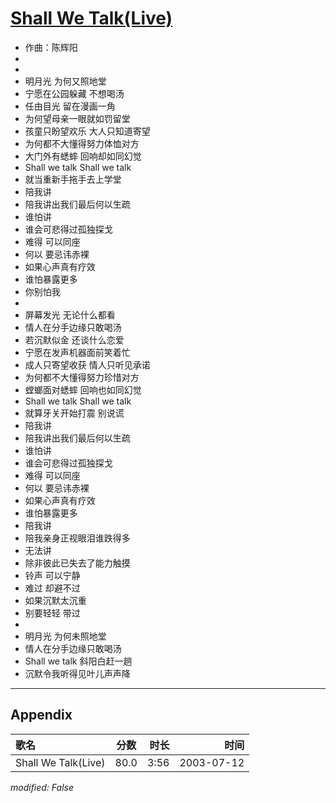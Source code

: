 # [Shall We Talk(Live)](https://music.163.com/song?id=31234183)

* 作曲：陈辉阳
*
*
* 明月光 为何又照地堂
* 宁愿在公园躲藏 不想喝汤
* 任由目光 留在漫画一角
* 为何望母亲一眼就如罚留堂
* 孩童只盼望欢乐 大人只知道寄望
* 为何都不大懂得努力体恤对方
* 大门外有蟋蟀 回响却如同幻觉
* Shall we talk Shall we talk
* 就当重新手拖手去上学堂
* 陪我讲
* 陪我讲出我们最后何以生疏
* 谁怕讲
* 谁会可悲得过孤独探戈
* 难得 可以同座
* 何以 要忌讳赤裸
* 如果心声真有疗效
* 谁怕暴露更多
* 你别怕我
* 
* 屏幕发光 无论什么都看
* 情人在分手边缘只敢喝汤
* 若沉默似金 还谈什么恋爱
* 宁愿在发声机器面前笑着忙
* 成人只寄望收获 情人只听见承诺
* 为何都不大懂得努力珍惜对方
* 螳螂面对蟋蟀 回响也如同幻觉
* Shall we talk Shall we talk
* 就算牙关开始打震 别说谎
* 陪我讲
* 陪我讲出我们最后何以生疏
* 谁怕讲
* 谁会可悲得过孤独探戈
* 难得 可以同座
* 何以 要忌讳赤裸
* 如果心声真有疗效
* 谁怕暴露更多
* 陪我讲
* 陪我亲身正视眼泪谁跌得多
* 无法讲
* 除非彼此已失去了能力触摸
* 铃声 可以宁静
* 难过 却避不过
* 如果沉默太沉重
* 别要轻轻 带过
* 
* 明月光 为何未照地堂
* 情人在分手边缘只敢喝汤
* Shall we talk 斜阳白赶一趟
* 沉默令我听得见叶儿声声降


---

## Appendix

|歌名|分数|时长|时间|
|:---|:---:|---:|---:|
|Shall We Talk(Live)|80.0|3:56|2003-07-12

*modified: False*